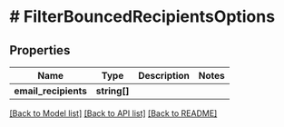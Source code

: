 # # FilterBouncedRecipientsOptions

## Properties

Name | Type | Description | Notes
------------ | ------------- | ------------- | -------------
**email_recipients** | **string[]** |  | 

[[Back to Model list]](../../README#documentation-for-models) [[Back to API list]](../../README#documentation-for-api-endpoints) [[Back to README]](../../README)


